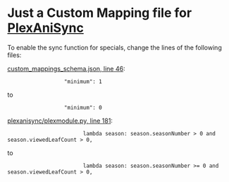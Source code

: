 # Just a Custom Mapping file for [PlexAniSync](https://github.com/RickDB/PlexAniSync)

To enable the sync function for specials, change the lines of the following files:

[custom_mappings_schema.json, line 46](https://github.com/RickDB/PlexAniSync/blob/master/custom_mappings_schema.json#L46):

`                  "minimum": 1`

to

`                  "minimum": 0`

[plexanisync/plexmodule.py, line 181](https://github.com/RickDB/PlexAniSync/blob/master/plexanisync/plexmodule.py#L181):

`                        lambda season: season.seasonNumber > 0 and season.viewedLeafCount > 0,`

to

`                        lambda season: season.seasonNumber >= 0 and season.viewedLeafCount > 0,`
